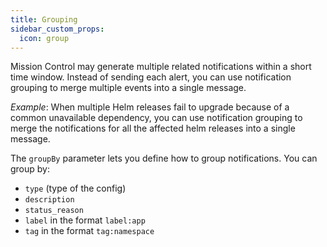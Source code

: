 ```yaml
---
title: Grouping
sidebar_custom_props:
  icon: group
---
```


Mission Control may generate multiple related notifications within a short time window. Instead of sending each alert,
you can use notification grouping to merge multiple events into a single message.

_Example_: When multiple Helm releases fail to upgrade because of a common unavailable dependency,
you can use notification grouping to merge the notifications for all the affected helm releases into a single message.

The `groupBy` parameter lets you define how to group notifications.
You can group by:

- `type` (type of the config)
- `description`
- `status_reason`
- `label` in the format `label:app`
- `tag` in the format `tag:namespace`

```yaml title="" file=<rootDir>/modules/mission-control/fixtures/notifications/config-health.yaml {11-12}

```
